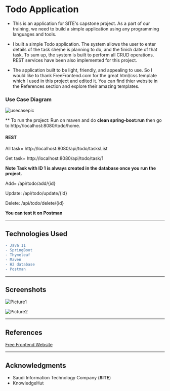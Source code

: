 # Todo Application

- This is an application for SITE's capstone project. As a part of our training, we need to build a simple application using any programming languages and tools.

- I built a simple Todo application. The system allows the user to enter details of the task she/he is planning to do, and the finish date of that task. To sum up, the system is built to perform all CRUD operations. REST services have been also implemented for this project.


- The application built to be light, friendly, and appealing to use.
So I would like to thank FreeFrontend.com for the great html/css template which I used in this project and edited it. You can find thier website in the References section and explore their amazing templates.

### Use Case Diagram 
![usecasepic](https://user-images.githubusercontent.com/61372625/83962760-baca1780-a8a8-11ea-8966-f9600d5ef330.png)

** To run the project:
Run on maven and do **clean spring-boot:run** then go to http://localhost:8080/todo/home.

#### REST
All task= http://localhost:8080/api/todo/tasksList

Get task= http://localhost:8080/api/todo/task/1

**Note Task with ID 1 is always created in the database once you run the project.**

Add= /api/todo/add/{id}

Update: /api/todo/update/{id}

Delete: /api/todo/delete/{id}

**You can test it on Postman**

---

## Technologies Used

```diff
- Java 11
- SpringBoot
- Thymeleaf
- Maven
- H2 database
- Postman
```
---

## Screenshots

![Picture1](https://user-images.githubusercontent.com/61372625/83655006-88799b00-a5c6-11ea-818b-85ac860d5c44.png)

![Picture2](https://user-images.githubusercontent.com/61372625/83655394-0b025a80-a5c7-11ea-998e-8320055395b0.png)

---

## References 

[Free Frontend Website](https://freefrontend.com/css-forms/)

---

## Acknowledgments

- Saudi Information Technology Company (**SITE**)
- KnowledgeHut
